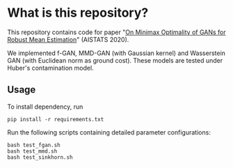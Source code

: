 # What is this repository?

This repository contains code for paper "[On Minimax Optimality of GANs for Robust Mean Estimation][paper]" (AISTATS 2020).

[paper]: https://cs.uwaterloo.ca/~k77wu/aistats2020.pdf

We implemented f-GAN, MMD-GAN (with Gaussian kernel) and Wasserstein GAN (with Euclidean norm as ground cost). These models are tested under Huber's contamination model.

## Usage
To install dependency, run
```
pip install -r requirements.txt
```

Run the following scripts containing detailed parameter configurations:
```
bash test_fgan.sh
bash test_mmd.sh
bash test_sinkhorn.sh
```


